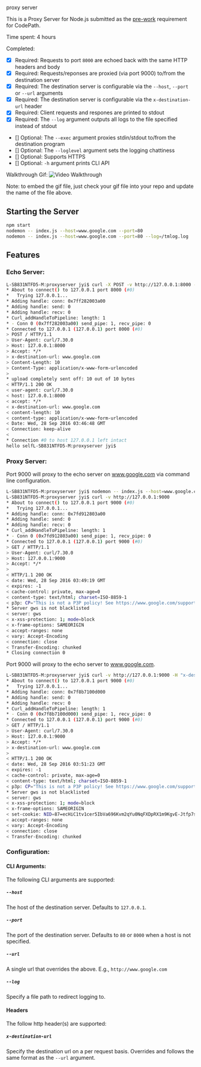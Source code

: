 proxy server

This is a Proxy Server for Node.js submitted as the [pre-work](http://courses.codepath.com/snippets/intro_to_nodejs/prework) requirement for CodePath.

Time spent: 4 hours

Completed:

* [X] Required: Requests to port `8000` are echoed back with the same HTTP headers and body
* [X] Required: Requests/reponses are proxied (via port 9000) to/from the destination server
* [X] Required: The destination server is configurable via the `--host`, `--port`  or `--url` arguments
* [X] Required: The destination server is configurable via the `x-destination-url` header
* [X] Required: Client requests and respones are printed to stdout
* [X] Required: The `--log` argument outputs all logs to the file specified instead of stdout
* [] Optional: The `--exec` argument proxies stdin/stdout to/from the destination program
* [] Optional: The `--loglevel` argument sets the logging chattiness
* [] Optional: Supports HTTPS
* [] Optional: `-h` argument prints CLI API

Walkthrough Gif:
![Video Walkthrough](walkthrough.gif)

Note: to embed the gif file, just check your gif file into your repo and update the name of the file above.

## Starting the Server

```bash
npm start
nodemon -- index.js --host=www.google.com --port=80
nodemon -- index.js --host=www.google.com --port=80 --log=/tmlog.log
```

## Features

### Echo Server:

```bash
L-SB831NTFD5-M:proxyserver jyi$ curl -X POST -v http://127.0.0.1:8000 -H "x-destination-url: www.google.com" -d "hello self"
* About to connect() to 127.0.0.1 port 8000 (#0)
*   Trying 127.0.0.1...
* Adding handle: conn: 0x7ff282003a00
* Adding handle: send: 0
* Adding handle: recv: 0
* Curl_addHandleToPipeline: length: 1
* - Conn 0 (0x7ff282003a00) send_pipe: 1, recv_pipe: 0
* Connected to 127.0.0.1 (127.0.0.1) port 8000 (#0)
> POST / HTTP/1.1
> User-Agent: curl/7.30.0
> Host: 127.0.0.1:8000
> Accept: */*
> x-destination-url: www.google.com
> Content-Length: 10
> Content-Type: application/x-www-form-urlencoded
> 
* upload completely sent off: 10 out of 10 bytes
< HTTP/1.1 200 OK
< user-agent: curl/7.30.0
< host: 127.0.0.1:8000
< accept: */*
< x-destination-url: www.google.com
< content-length: 10
< content-type: application/x-www-form-urlencoded
< Date: Wed, 28 Sep 2016 03:46:48 GMT
< Connection: keep-alive
< 
* Connection #0 to host 127.0.0.1 left intact
hello selfL-SB831NTFD5-M:proxyserver jyi$ 
```

### Proxy Server:

Port 9000 will proxy to the echo server on www.google.com via command line configuration.  
```bash
L-SB831NTFD5-M:proxyserver jyi$ nodemon -- index.js --host=www.google.com --port=80 
L-SB831NTFD5-M:proxyserver jyi$ curl -v http://127.0.0.1:9000 
* About to connect() to 127.0.0.1 port 9000 (#0)
*   Trying 127.0.0.1...
* Adding handle: conn: 0x7fd912803a00
* Adding handle: send: 0
* Adding handle: recv: 0
* Curl_addHandleToPipeline: length: 1
* - Conn 0 (0x7fd912803a00) send_pipe: 1, recv_pipe: 0
* Connected to 127.0.0.1 (127.0.0.1) port 9000 (#0)
> GET / HTTP/1.1
> User-Agent: curl/7.30.0
> Host: 127.0.0.1:9000
> Accept: */*
> 
< HTTP/1.1 200 OK
< date: Wed, 28 Sep 2016 03:49:19 GMT
< expires: -1
< cache-control: private, max-age=0
< content-type: text/html; charset=ISO-8859-1
< p3p: CP="This is not a P3P policy! See https://www.google.com/support/accounts/answer/151657?hl=en for more info."
* Server gws is not blacklisted
< server: gws
< x-xss-protection: 1; mode=block
< x-frame-options: SAMEORIGIN
< accept-ranges: none
< vary: Accept-Encoding
< connection: close
< Transfer-Encoding: chunked
* Closing connection 0
```

Port 9000 will proxy to the echo server to www.google.com.

```bash
L-SB831NTFD5-M:proxyserver jyi$ curl -v http://127.0.0.1:9000 -H "x-destination-url: www.google.com"
* About to connect() to 127.0.0.1 port 9000 (#0)
*   Trying 127.0.0.1...
* Adding handle: conn: 0x7f8b7100d000
* Adding handle: send: 0
* Adding handle: recv: 0
* Curl_addHandleToPipeline: length: 1
* - Conn 0 (0x7f8b7100d000) send_pipe: 1, recv_pipe: 0
* Connected to 127.0.0.1 (127.0.0.1) port 9000 (#0)
> GET / HTTP/1.1
> User-Agent: curl/7.30.0
> Host: 127.0.0.1:9000
> Accept: */*
> x-destination-url: www.google.com
> 
< HTTP/1.1 200 OK
< date: Wed, 28 Sep 2016 03:51:23 GMT
< expires: -1
< cache-control: private, max-age=0
< content-type: text/html; charset=ISO-8859-1
< p3p: CP="This is not a P3P policy! See https://www.google.com/support/accounts/answer/151657?hl=en for more info."
* Server gws is not blacklisted
< server: gws
< x-xss-protection: 1; mode=block
< x-frame-options: SAMEORIGIN
< set-cookie: NID=87=ecHiC1tv1cer5IbVa696Kvm2qYu0NqFXDpRX1m9KgvE-Jtfp7s_OBvxXx_6PkdTEzzgjGf5BGkrDlsovMx-Nbb20fNfkf3TTseoX2xNPQL2o9-47aSDKbUySrYElYPs8X0FkKqE3ZuJt-g; expires=Thu, 30-Mar-2017 03:51:23 GMT; path=/; domain=.google.com; HttpOnly
< accept-ranges: none
< vary: Accept-Encoding
< connection: close
< Transfer-Encoding: chunked
```

### Configuration:

#### CLI Arguments:

The following CLI arguments are supported:

##### `--host`

The host of the destination server. Defaults to `127.0.0.1`.

##### `--port`

The port of the destination server. Defaults to `80` or `8000` when a host is not specified.

##### `--url`

A single url that overrides the above. E.g., `http://www.google.com`

##### `--log`

Specify a file path to redirect logging to.

#### Headers

The follow http header(s) are supported:

##### `x-destination-url`

Specify the destination url on a per request basis. Overrides and follows the same format as the `--url` argument.

